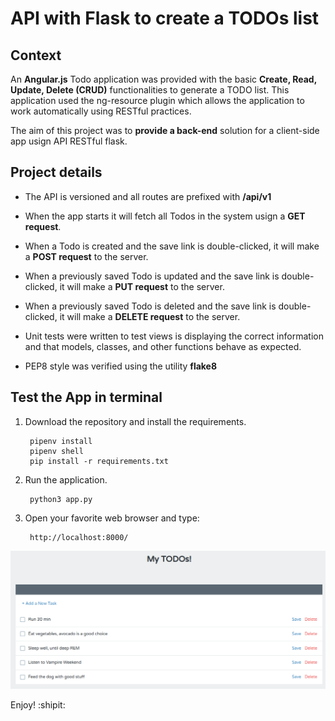 # API with Flask to create a TODOs list

## Context

An **Angular.js** Todo application was provided with the basic **Create, Read, Update, Delete (CRUD)** functionalities to generate a TODO list. This application used the ng-resource plugin which allows the application to work automatically using RESTful practices.

The aim of this project was to **provide a back-end** solution for a client-side app usign API RESTful flask.

## Project details

* The API is versioned and all routes are prefixed with **/api/v1**

* When the app starts it will fetch all Todos in the system usign a **GET request**.

* When a Todo is created and the save link is double-clicked, it will make a **POST request** to the server. 

* When a previously saved Todo is updated and the save link is double-clicked, it will make a **PUT request** to the server.

* When a previously saved Todo is deleted and the save link is double-clicked, it will make a **DELETE request** to the server. 

* Unit tests were written to test views is displaying the correct information and that models, classes, and other functions behave as expected.

* PEP8 style was verified using the utility **flake8**

## Test the App in terminal

1. Download the repository and install the requirements.
		
		pipenv install
		pipenv shell
		pip install -r requirements.txt
		

2. Run the application.
		
		python3 app.py

3. Open your favorite web browser and type:

		http://localhost:8000/


![Figure display](https://github.com/AaronMillOro/flask_restful_todos_app/blob/master/mock/Screenshot.png)


Enjoy! :shipit:
